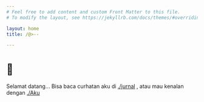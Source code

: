 ```yaml
---
# Feel free to add content and custom Front Matter to this file.
# To modify the layout, see https://jekyllrb.com/docs/themes/#overriding-theme-defaults

layout: home
title: /@>--

---
```


# 🥀
Selamat datang...
Bisa baca curhatan aku di [./jurnal](/jurnal "Kumpulan cerita atau curhatanku") ,
atau mau kenalan dengan [./Aku](/tentang "Sedikit profil tentang aku")



